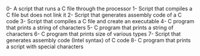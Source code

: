0- A script that runs a C file through the processor
1- Script that compiles a C file but does not link it
2- Script that generates assembly code of a C code
3- Script that compiles a C file and create an executable
4- C program that prints a string of characters
5- C program that prints a string of characters
6- C program that prints size of various types
7- Script that generates assembly code (Intel syntax) of C code
8- C program that prints a script with special characters
